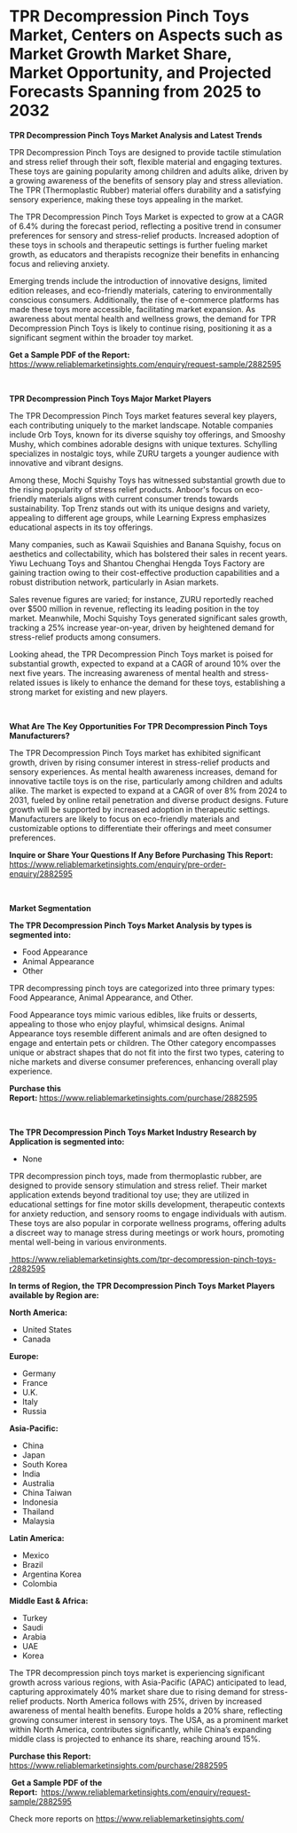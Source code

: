 <p><h1>TPR Decompression Pinch Toys Market, Centers on Aspects such as Market Growth Market Share, Market Opportunity, and Projected Forecasts Spanning from 2025 to 2032</h1></p><p><strong>TPR Decompression Pinch Toys Market Analysis and Latest Trends</strong></p>
<p><p>TPR Decompression Pinch Toys are designed to provide tactile stimulation and stress relief through their soft, flexible material and engaging textures. These toys are gaining popularity among children and adults alike, driven by a growing awareness of the benefits of sensory play and stress alleviation. The TPR (Thermoplastic Rubber) material offers durability and a satisfying sensory experience, making these toys appealing in the market.</p><p>The TPR Decompression Pinch Toys Market is expected to grow at a CAGR of 6.4% during the forecast period, reflecting a positive trend in consumer preferences for sensory and stress-relief products. Increased adoption of these toys in schools and therapeutic settings is further fueling market growth, as educators and therapists recognize their benefits in enhancing focus and relieving anxiety. </p><p>Emerging trends include the introduction of innovative designs, limited edition releases, and eco-friendly materials, catering to environmentally conscious consumers. Additionally, the rise of e-commerce platforms has made these toys more accessible, facilitating market expansion. As awareness about mental health and wellness grows, the demand for TPR Decompression Pinch Toys is likely to continue rising, positioning it as a significant segment within the broader toy market.</p></p>
<p><strong>Get a Sample PDF of the Report:&nbsp;</strong> <a href="https://www.reliablemarketinsights.com/enquiry/request-sample/2882595?utm_campaign=3268&utm_medium=2&utm_source=Github&utm_content=ia&utm_term=13032025&utm_id=tpr-decompression-pinch-toys">https://www.reliablemarketinsights.com/enquiry/request-sample/2882595</a></p>
<p>&nbsp;</p>
<p><strong>TPR Decompression Pinch Toys Major Market Players</strong></p>
<p><p>The TPR Decompression Pinch Toys market features several key players, each contributing uniquely to the market landscape. Notable companies include Orb Toys, known for its diverse squishy toy offerings, and Smooshy Mushy, which combines adorable designs with unique textures. Schylling specializes in nostalgic toys, while ZURU targets a younger audience with innovative and vibrant designs.</p><p>Among these, Mochi Squishy Toys has witnessed substantial growth due to the rising popularity of stress relief products. Anboor's focus on eco-friendly materials aligns with current consumer trends towards sustainability. Top Trenz stands out with its unique designs and variety, appealing to different age groups, while Learning Express emphasizes educational aspects in its toy offerings.</p><p>Many companies, such as Kawaii Squishies and Banana Squishy, focus on aesthetics and collectability, which has bolstered their sales in recent years. Yiwu Lechuang Toys and Shantou Chenghai Hengda Toys Factory are gaining traction owing to their cost-effective production capabilities and a robust distribution network, particularly in Asian markets.</p><p>Sales revenue figures are varied; for instance, ZURU reportedly reached over $500 million in revenue, reflecting its leading position in the toy market. Meanwhile, Mochi Squishy Toys generated significant sales growth, tracking a 25% increase year-on-year, driven by heightened demand for stress-relief products among consumers.</p><p>Looking ahead, the TPR Decompression Pinch Toys market is poised for substantial growth, expected to expand at a CAGR of around 10% over the next five years. The increasing awareness of mental health and stress-related issues is likely to enhance the demand for these toys, establishing a strong market for existing and new players.</p></p>
<p>&nbsp;</p>
<p><strong>What Are The Key Opportunities For TPR Decompression Pinch Toys Manufacturers?</strong></p>
<p><p>The TPR Decompression Pinch Toys market has exhibited significant growth, driven by rising consumer interest in stress-relief products and sensory experiences. As mental health awareness increases, demand for innovative tactile toys is on the rise, particularly among children and adults alike. The market is expected to expand at a CAGR of over 8% from 2024 to 2031, fueled by online retail penetration and diverse product designs. Future growth will be supported by increased adoption in therapeutic settings. Manufacturers are likely to focus on eco-friendly materials and customizable options to differentiate their offerings and meet consumer preferences.</p></p>
<p><strong>Inquire or Share Your Questions If Any Before Purchasing This Report:</strong> <a href="https://www.reliablemarketinsights.com/enquiry/pre-order-enquiry/2882595?utm_campaign=3268&utm_medium=2&utm_source=Github&utm_content=ia&utm_term=13032025&utm_id=tpr-decompression-pinch-toys">https://www.reliablemarketinsights.com/enquiry/pre-order-enquiry/2882595</a></p>
<p>&nbsp;</p>
<p><strong>Market Segmentation</strong></p>
<p><strong>The TPR Decompression Pinch Toys Market Analysis by types is segmented into:</strong></p>
<p><ul><li>Food Appearance</li><li>Animal Appearance</li><li>Other</li></ul></p>
<p><p>TPR decompressing pinch toys are categorized into three primary types: Food Appearance, Animal Appearance, and Other. </p><p>Food Appearance toys mimic various edibles, like fruits or desserts, appealing to those who enjoy playful, whimsical designs. Animal Appearance toys resemble different animals and are often designed to engage and entertain pets or children. The Other category encompasses unique or abstract shapes that do not fit into the first two types, catering to niche markets and diverse consumer preferences, enhancing overall play experience.</p></p>
<p><strong>Purchase this Report:&nbsp;</strong><a href="https://www.reliablemarketinsights.com/purchase/2882595?utm_campaign=3268&utm_medium=2&utm_source=Github&utm_content=ia&utm_term=13032025&utm_id=tpr-decompression-pinch-toys">https://www.reliablemarketinsights.com/purchase/2882595</a></p>
<p>&nbsp;</p>
<p><strong>The TPR Decompression Pinch Toys Market Industry Research by Application is segmented into:</strong></p>
<p><ul><li>None</li></ul></p>
<p><p>TPR decompression pinch toys, made from thermoplastic rubber, are designed to provide sensory stimulation and stress relief. Their market application extends beyond traditional toy use; they are utilized in educational settings for fine motor skills development, therapeutic contexts for anxiety reduction, and sensory rooms to engage individuals with autism. These toys are also popular in corporate wellness programs, offering adults a discreet way to manage stress during meetings or work hours, promoting mental well-being in various environments.</p></p>
<p><a href="https://www.reliablemarketinsights.com/tpr-decompression-pinch-toys-r2882595?utm_campaign=3268&utm_medium=2&utm_source=Github&utm_content=ia&utm_term=13032025&utm_id=tpr-decompression-pinch-toys">&nbsp;https://www.reliablemarketinsights.com/tpr-decompression-pinch-toys-r2882595</a></p>
<p><strong>In terms of Region, the TPR Decompression Pinch Toys Market Players available by Region are:</strong></p>
<p>
    <p> <strong> North America: </strong>
        <ul>
            <li>United States</li>
            <li>Canada</li>
        </ul>
        </p> 
    <p> <strong> Europe: </strong>
        <ul>
            <li>Germany</li>
            <li>France</li>
            <li>U.K.</li>
            <li>Italy</li>
            <li>Russia</li>
        </ul>
        </p> 
    <p> <strong> Asia-Pacific: </strong>
        <ul>
            <li>China</li>
            <li>Japan</li>
            <li>South Korea</li>
            <li>India</li>
            <li>Australia</li>
            <li>China Taiwan</li>
            <li>Indonesia</li>
            <li>Thailand</li>
            <li>Malaysia</li>
        </ul>
        </p> 
    <p> <strong> Latin America: </strong>
        <ul>
            <li>Mexico</li>
            <li>Brazil</li>
            <li>Argentina Korea</li>
            <li>Colombia</li>
        </ul>
        </p> 
    <p> <strong> Middle East & Africa: </strong>
        <ul>
            <li>Turkey</li>
            <li>Saudi</li>
            <li>Arabia</li>
            <li>UAE</li>
            <li>Korea</li>
        </ul>
    </p>
    </p>
<p><p>The TPR decompression pinch toys market is experiencing significant growth across various regions, with Asia-Pacific (APAC) anticipated to lead, capturing approximately 40% market share due to rising demand for stress-relief products. North America follows with 25%, driven by increased awareness of mental health benefits. Europe holds a 20% share, reflecting growing consumer interest in sensory toys. The USA, as a prominent market within North America, contributes significantly, while China’s expanding middle class is projected to enhance its share, reaching around 15%.</p></p>
<p><strong>Purchase this Report: </strong><a href="https://www.reliablemarketinsights.com/purchase/2882595?utm_campaign=3268&utm_medium=2&utm_source=Github&utm_content=ia&utm_term=13032025&utm_id=tpr-decompression-pinch-toys">https://www.reliablemarketinsights.com/purchase/2882595</a></p>
<p>&nbsp;<strong>Get a Sample PDF of the Report:&nbsp;&nbsp;</strong><a href="https://www.reliablemarketinsights.com/enquiry/request-sample/2882595?utm_campaign=3268&utm_medium=2&utm_source=Github&utm_content=ia&utm_term=13032025&utm_id=tpr-decompression-pinch-toys">https://www.reliablemarketinsights.com/enquiry/request-sample/2882595</a></p>
<p><strong></strong></p>
<p>Check more reports on <a href="https://www.reliablemarketinsights.com/?utm_campaign=3268&utm_medium=2&utm_source=Github&utm_content=ia&utm_term=13032025&utm_id=tpr-decompression-pinch-toys">https://www.reliablemarketinsights.com/</a></p>